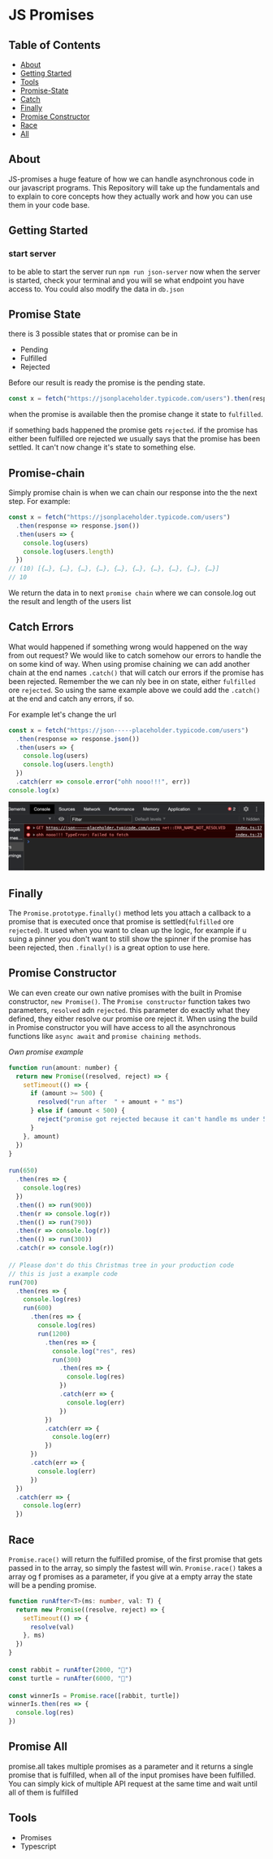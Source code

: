 # JS Promises

## Table of Contents

- [About](#about)
- [Getting Started](#getting_started)
- [Tools](#tools)
- [Promise-State](#promise-state)
- [Catch](#catch)
- [Finally](#finally)
- [Promise Constructor](#promise-constructor)
- [Race](#race)
- [All](#all)

## About <a name = "about"></a>

JS-promises a huge feature of how we can handle asynchronous code in our javascript programs.
This Repository will take up the fundamentals and to explain to core concepts how they actually work and how you can use them in your code base.

## Getting Started <a name = "getting_started"></a>

### start server

to be able to start the server run `npm run json-server`
now when the server is started, check your terminal and you will se what endpoint you have access to.
You could also modify the data in `db.json`

## Promise State <a name = "promise-state"></a>

there is 3 possible states that or promise can be in

- Pending
- Fulfilled
- Rejected

Before our result is ready the promise is the pending state.

```js
const x = fetch("https://jsonplaceholder.typicode.com/users").then(response => response)
```

when the promise is available then the promise change it state to `fulfilled`.

if something bads happened the promise gets `rejected`.
if the promise has either been fulfilled ore rejected we usually says that the promise has been settled. It can't now change it's state to something else.

## Promise-chain <a name = "promise-chain"></a>

Simply promise chain is when we can chain our response into the the next step.
For example:

```js
const x = fetch("https://jsonplaceholder.typicode.com/users")
  .then(response => response.json())
  .then(users => {
    console.log(users)
    console.log(users.length)
  })
// (10) [{…}, {…}, {…}, {…}, {…}, {…}, {…}, {…}, {…}, {…}]
// 10
```

We return the data in to next `promise chain` where we can console.log out the result and length of the users list

## Catch Errors <a name = "catch"></a>

What would happened if something wrong would happened on the way from out request? We would like to catch somehow our errors to handle the on some kind of way.
When using promise chaining we can add another chain at the end names `.catch()` that will catch our errors if the promise has been rejected.
Remember the we can nly bee in on state, either `fulfilled` ore `rejected`.
So using the same example above we could add the `.catch()` at the end and catch any errors, if so.

For example let's change the url

```js
const x = fetch("https://json-----placeholder.typicode.com/users")
  .then(response => response.json())
  .then(users => {
    console.log(users)
    console.log(users.length)
  })
  .catch(err => console.error("ohh nooo!!!", err))
console.log(x)
```

<img src="error.png" />

## Finally <a name = "finally"></a>

The `Promise.prototype.finally()` m​e​t​h​o​d lets you attach a callback to a promise that is executed once that promise is settled(`fulfilled` ore `rejected`). It used when you want to clean up the logic, for example if u suing a pinner you don't want to still show the spinner if the promise has been rejected, then `.finally()` is a great option to use here.

## Promise Constructor <a name = "promise-constructor"></a>

We can even create our own native promises with the built in Promise constructor, `new Promise()`.
The `Promise constructor` function takes two parameters, `resolved` adn `rejected`.
this parameter do exactly what they defined, they either resolve our promise ore reject it.
When using the build in Promise constructor you will have access to all the asynchronous functions like `async await` and `promise chaining methods`.

_Own promise example_

```js
function run(amount: number) {
  return new Promise((resolved, reject) => {
    setTimeout(() => {
      if (amount >= 500) {
        resolved("run after  " + amount + " ms")
      } else if (amount < 500) {
        reject("promise got rejected because it can't handle ms under 500 ms")
      }
    }, amount)
  })
}

run(650)
  .then(res => {
    console.log(res)
  })
  .then(() => run(900))
  .then(r => console.log(r))
  .then(() => run(790))
  .then(r => console.log(r))
  .then(() => run(300))
  .catch(r => console.log(r))

// Please don't do this Christmas tree in your production code
// this is just a example code
run(700)
  .then(res => {
    console.log(res)
    run(600)
      .then(res => {
        console.log(res)
        run(1200)
          .then(res => {
            console.log("res", res)
            run(300)
              .then(res => {
                console.log(res)
              })
              .catch(err => {
                console.log(err)
              })
          })
          .catch(err => {
            console.log(err)
          })
      })
      .catch(err => {
        console.log(err)
      })
  })
  .catch(err => {
    console.log(err)
  })
```

## Race <a name = "race"></a>

`Promise.race()` will return the fulfilled promise, of the first promise that gets passed in to the array, so simply the fastest will win.
`Promise.race()` takes a array og f promises as a parameter, if you give at a empty array the state will be a pending promise.

```typescript
function runAfter<T>(ms: number, val: T) {
  return new Promise((resolve, reject) => {
    setTimeout(() => {
      resolve(val)
    }, ms)
  })
}

const rabbit = runAfter(2000, "🐇")
const turtle = runAfter(6000, "🐢")

const winnerIs = Promise.race([rabbit, turtle])
winnerIs.then(res => {
  console.log(res)
})
```

## Promise All <a name = "all"></a>

promise.all takes multiple promises as a parameter and it returns a single promise that is fulfilled, when all of the input promises have been fulfilled. You can simply kick of multiple API request at the same time and wait until all of them is fulfilled

## Tools <a name = "tools"></a>

- Promises
- Typescript
